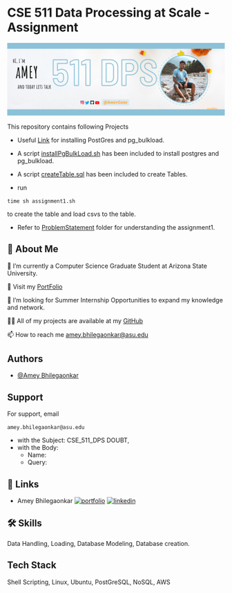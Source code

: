 
# CSE 511 Data Processing at Scale - Assignment

![alt text](./images/Spark.png)

This repository contains following Projects

 - Useful [Link](https://travis-ci.org/github/ossc-db/pg_bulkload/builds/741535687/config ) for installing PostGres and pg_bulkload.
 
 - A script [installPgBulkLoad.sh](#) has been included to install postgres and pg_bulkload.

- A script [createTable.sql](#) has been included to create Tables.

- run 
``` 
time sh assignment1.sh
```
to create the table and load csvs to the table.

- Refer to [ProblemStatement](#) folder for understanding the assignment1.

## 🚀 About Me
🔭 I’m currently a Computer Science Graduate Student at Arizona State University.

🌱 Visit my [PortFolio](https://ameyportfolio.netlify.app/)

👯 I’m looking for Summer Internship Opportunities to expand my knowledge and network.

👨‍💻 All of my projects are available at my [GitHub](https://github.com/ameygoes)

📫 How to reach me amey.bhilegaonkar@asu.edu




## Authors

- [@Amey Bhilegaonkar](https://ameyportfolio.netlify.app/)



## Support

For support, email 

    amey.bhilegaonkar@asu.edu

- with the Subject: CSE_511_DPS DOUBT, 
- with the Body: 
    - Name:
    - Query:
## 🔗 Links

- Amey Bhilegaonkar
    [![portfolio](https://img.shields.io/badge/my_portfolio-000?style=for-the-badge&logo=ko-fi&logoColor=white)](https://ameyportfolio.netlify.app/)
    [![linkedin](https://img.shields.io/badge/linkedin-0A66C2?style=for-the-badge&logo=linkedin&logoColor=white)](https://www.linkedin.com/in/amey-bhilegaonkar-942b70125/)

## 🛠 Skills
Data Handling, Loading, Database Modeling, Database creation.


## Tech Stack

Shell Scripting, Linux, Ubuntu, PostGreSQL, NoSQL, AWS

